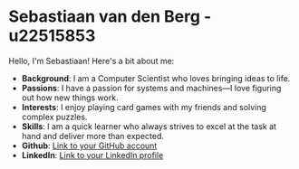 # Sebastiaan van den Berg - u22515853

Hello, I'm Sebastiaan! Here's a bit about me:

- **Background**: I am a Computer Scientist who loves bringing ideas to life.
- **Passions**: I have a passion for systems and machines—I love figuring out how new things work.
- **Interests**: I enjoy playing card games with my friends and solving complex puzzles.
- **Skills**: I am a quick learner who always strives to excel at the task at hand and deliver more than expected.
- **Github**: [Link to your GitHub account](https://github.com/Sebastiaan335)
- **LinkedIn**: [Link to your LinkedIn profile](https://www.linkedin.com/in/sebastiaan-van-den-berg-67774b216/)

